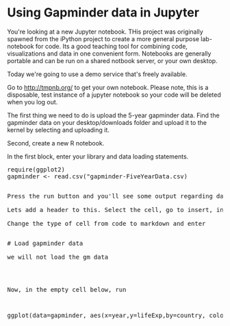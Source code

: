 # Using Gapminder data in Jupyter


You're looking at a new Jupyter notebook. THis project was originally spawned from the iPython project to create a more general purpose lab-notebook for code. Its a good teaching tool for combining code, visualizations and data in one convenient form. Notebooks are generally portable and can be run on a shared notbook server, or your own desktop.

Today we're going to use a demo service that's freely available. 

Go to http://tmpnb.org/ to get your own notebook. Please note, this is a disposable, test instance of a jupyter notebook so your code will be deleted when you log out.

The first thing we need to do is upload the 5-year gapminder data. Find the gapminder data on your desktop/downloads folder and upload it to the kernel by selecting and uploading it.

Second, create a new R notebook.

In the first block, enter your library and data loading statements. 

<pre>
require(ggplot2)
gapminder <- read.csv("gapminder-FiveYearData.csv)
<pre>

Press the run button and you'll see some output regarding data being loaded. 

Lets add a header to this. Select the cell, go to insert, insert cell above.

Change the type of cell from code to markdown and enter

<pre>
# Load gapminder data

we will not load the gm data
</pre>

Now, in the empty cell below, run 

<pre>
ggplot(data=gapminder, aes(x=year,y=lifeExp,by=country, color=continent)) + geom_line()
</pre>

